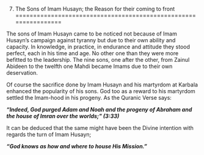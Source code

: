 7. The Sons of Imam Husayn; the Reason for their coming to front
================================================================

The sons of Imam Husayn came to be noticed not because of Imam Husayn’s
campaign against tyranny but due to their own ability and capacity. In
knowledge, in practice, in endurance and attitude they stood perfect,
each in his time and age. No other one than they were more befitted to
the leadership. The nine sons, one after the other, from Zainul Abideen
to the twelfth one Mahdi became Imams due to their own deservation.

Of course the sacrifice done by Imam Husayn and his martyrdom at Karbala
enhanced the popularity of his sons. God too as a reward to his
martyrdom settled the Imam-hood in his progeny. As the Quranic Verse
says:

***“Indeed, God purged Adam and Noah and the progeny of Abraham and the
house of Imran over the worlds;" (3:33)***

It can be deduced that the same might have been the Divine intention
with regards the turn of Imam Husayn;

***“God knows as how and where to house His Mission.”***


